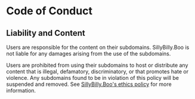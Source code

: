 # Code of Conduct

## Liability and Content
Users are responsible for the content on their subdomains. SillyBilly.Boo
is not liable for any damages arising from the use of the subdomains.

Users are prohibited from using their subdomains to host or distribute
any content that is illegal, defamatory, discriminatory, or that promotes
hate or violence. Any subdomains found to be in violation of this policy
will be suspended and removed. See [SillyBilly.Boo's ethics policy]() for
more information.
